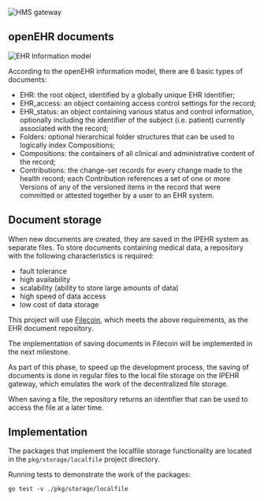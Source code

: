 ![HMS gateway](https://user-images.githubusercontent.com/8058268/171821436-ebd013b6-0deb-4f86-8aaa-b5254e913104.png)

## openEHR documents

![EHR Information model](https://specifications.openehr.org/releases/RM/latest/ehr/diagrams/high_level_ehr_structure.svg)

According to the openEHR information model, there are 6 basic types of documents:

- EHR: the root object, identified by a globally unique EHR identifier;
- EHR_access: an object containing access control settings for the record;
- EHR_status: an object containing various status and control information, optionally including the identifier of the subject (i.e. patient) currently associated with the record;
- Folders: optional hierarchical folder structures that can be used to logically index Compositions;
- Compositions: the containers of all clinical and administrative content of the record;
- Contributions: the change-set records for every change made to the health record; each Contribution references a set of one or more Versions of any of the versioned items in the record that were committed or attested together by a user to an EHR system.

## Document storage

When new documents are created, they are saved in the IPEHR system as separate files.
To store documents containing medical data, a repository with the following characteristics is required:

- fault tolerance
- high availability
- scalability (ability to store large amounts of data)
- high speed of data access
- low cost of data storage

This project will use [Filecoin](https://filecoin.io), which meets the above requirements, as the EHR document repository.

The implementation of saving documents in Filecoin will be implemented in the next milestone.

As part of this phase, to speed up the development process, the saving of documents is done in regular files to the local file storage on the IPEHR gateway, which emulates the work of the decentralized file storage.

When saving a file, the repository returns an identifier that can be used to access the file at a later time.

## Implementation

The packages that implement the localfile storage functionality are located in the `pkg/storage/localfile` project directory.

Running tests to demonstrate the work of the packages:

```
go test -v ./pkg/storage/localfile
```
